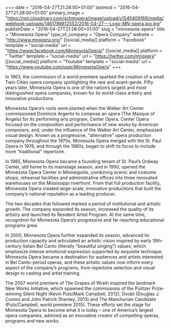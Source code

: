 +++
date = "2016-04-27T21:28:00+01:00"
lastmod = "2016-04-27T21:28:00+01:00"
primary_image = "https://res.cloudinary.com/schmopera/image/upload/v1545409169/media/webhook-uploads/1461788812552/2016-04-27---Logo-MN-opera.jpg.jpg"
publishDate = "2016-04-27T21:28:00+01:00"
slug = "minnesota-opera"
title = "Minnesota Opera"
type_of_company = "Opera Company"
website = "http://www.mnopera.org/"
[[social_media]]
platform = "Facebook"
template = "social-media"
url = "https://www.facebook.com/MinnesotaOpera/"
[[social_media]]
platform = " Twitter"
template = "social-media"
url = "https://twitter.com/mnopera"
[[social_media]]
platform = "Youtube"
template = "social-media"
url = "https://www.youtube.com/user/MinnesotaOpera"
+++

In 1963, the commission of a world premiere sparked the creation of a small Twin Cities opera company spotlighting the rare and avant-garde. Fifty years later, Minnesota Opera is one of the nation’s largest and most distinguished opera companies, known for its world-class artistry and innovative productions.

Minnesota Opera’s roots were planted when the Walker Art Center commissioned Dominick Argento to compose an opera (The Masque of Angels) for its performing arts program, Center Opera. Center Opera focused on the composition and performance of new works by American composers, and, under the influence of the Walker Art Center, emphasized visual design. Known as a progressive, “alternative” opera production company throughout the 1970s, Minnesota Opera merged with the St. Paul Opera in 1976, and through the 1980s, began to shift its focus to include more “traditional” repertoire.

In 1985, Minnesota Opera became a founding tenant of St. Paul’s Ordway Center, still home to its mainstage season, and in 1990, opened the Minnesota Opera Center in Minneapolis, combining scenic and costume shops, rehearsal facilities and administrative offices into three renovated warehouses on the Mississippi riverfront. From that full production facility, Minnesota Opera created large-scale, innovative productions that built the company’s national reputation as a leading producer.

The two decades that followed marked a period of institutional and artistic growth. The company expanded its season, increased the quality of its artistry and launched its Resident Artist Program. At the same time, recognition for Minnesota Opera’s progressive and far-reaching educational programs grew.

In 2000, Minnesota Opera further expanded its season, advanced its production capacity and articulated an artistic vision inspired by early 19th-century Italian Bel Canto (literally “beautiful singing”) values, which emphasize intense emotional expression supported by exquisite technique. Minnesota Opera became a destination for audiences and artists interested in Bel Canto-period operas, and these artistic values now inform every aspect of the company’s programs, from repertoire selection and visual design to casting and artist training.

The 2007 world premiere of The Grapes of Wrath inspired the landmark New Works Initiative, which spawned the commissions of the Pulitzer Prize-winning Silent Night (Kevin Puts/Mark Campbell, 2012), Doubt (Douglas J. Cuomo and John Patrick Shanley, 2013) and The Manchurian Candidate (Puts/Campbell, world premiere 2015). These efforts set the stage for Minnesota Opera to become what it is today – one of America’s largest opera companies, admired as an innovative creator of compelling operas, programs and new works.
